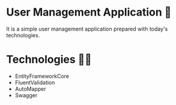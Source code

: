 # User Management Application :wave:	
It is a simple user management application prepared with today's technologies.

# Technologies :technologist:	

- EntityFrameworkCore
- FluentValidation
- AutoMapper
- Swagger
